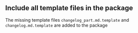## Include all template files in the package
<!--
type: bugfix
scope: all
affected: all
-->

The missing template files `changelog_part.md.template` and `changelog.md.template` are added to the package
